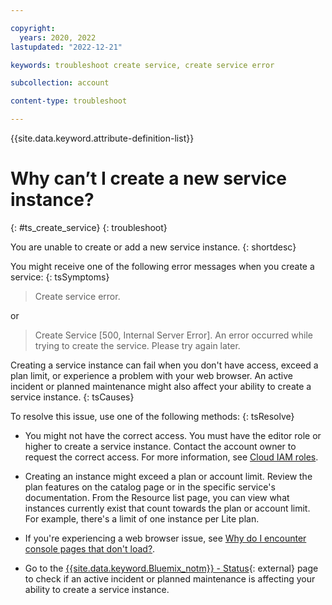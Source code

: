 ```yaml
---

copyright:
  years: 2020, 2022
lastupdated: "2022-12-21"

keywords: troubleshoot create service, create service error

subcollection: account

content-type: troubleshoot

---
```


{{site.data.keyword.attribute-definition-list}}

# Why can’t I create a new service instance?
{: #ts_create_service}
{: troubleshoot}

You are unable to create or add a new service instance.
{: shortdesc}

You might receive one of the following error messages when you create a service:
{: tsSymptoms}

> Create service error.

or

> Create Service [500, Internal Server Error]. An error occurred while trying to create the service. Please try again later.

Creating a service instance can fail when you don't have access, exceed a plan limit, or experience a problem with your web browser. An active incident or planned maintenance might also affect your ability to create a service instance.
{: tsCauses}

To resolve this issue, use one of the following methods:
{: tsResolve}

* You might not have the correct access. You must have the editor role or higher to create a service instance. Contact the account owner to request the correct access. For more information, see [Cloud IAM roles](/docs/account?topic=account-userroles#iamusermanrol).

* Creating an instance might exceed a plan or account limit. Review the plan features on the catalog page or in the specific service's documentation. From the Resource list page, you can view what instances currently exist that count towards the plan or account limit. For example, there's a limit of one instance per Lite plan.

* If you're experiencing a web browser issue, see [Why do I encounter console pages that don't load?](/docs/account?topic=account-ts_err).

* Go to the [{{site.data.keyword.Bluemix_notm}} - Status](https://cloud.ibm.com/status){: external} page to check if an active incident or planned maintenance is affecting your ability to create a service instance.
